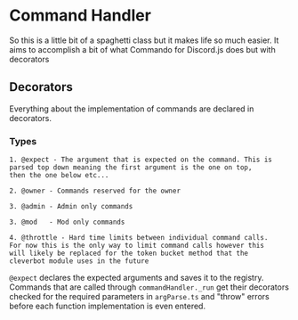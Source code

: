 # Command Handler
So this is a little bit of a spaghetti class but it makes life so much easier.
It aims to accomplish a bit of what Commando for Discord.js does but
with decorators

## Decorators
Everything about the implementation of commands are declared in decorators.

### Types

    1. @expect - The argument that is expected on the command. This is
    parsed top down meaning the first argument is the one on top,
    then the one below etc...

    2. @owner - Commands reserved for the owner

    3. @admin - Admin only commands

    3. @mod   - Mod only commands

    4. @throttle - Hard time limits between individual command calls.
    For now this is the only way to limit command calls however this
    will likely be replaced for the token bucket method that the
    cleverbot module uses in the future

`@expect` declares the expected arguments and saves it to the registry.
Commands that are called through `commandHandler._run` get their
decorators checked for the required parameters in `argParse.ts` and "throw" errors
before each function implementation is even entered.
